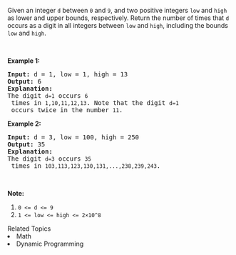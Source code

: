 Given an integer <code>d</code> between <code>0</code> and <code>9</code>, and two positive integers <code>low</code> and <code>high</code> as lower and upper bounds, respectively. Return the number of times that <code>d</code> occurs as a digit in all integers between <code>low</code> and <code>high</code>, including the bounds <code>low</code> and <code>high</code>.
<p>&nbsp;</p>

<p><strong>Example 1:</strong></p>

<pre>
<strong>Input: </strong>d = <span id="example-input-1-1">1</span>, low = <span id="example-input-1-2">1</span>, high = <span id="example-input-1-3">13</span>
<strong>Output: </strong><span id="example-output-1">6</span>
<strong>Explanation: </strong>
The digit <code>d=1</code> occurs <code>6</code> times in <code>1,10,11,12,13</code>. Note that the digit <code>d=1</code> occurs twice in the number <code>11</code>.
</pre>

<div>
<p><strong>Example 2:</strong></p>

<pre>
<strong>Input: </strong>d = <span id="example-input-2-1">3</span>, low = <span id="example-input-2-2">100</span>, high = <span id="example-input-2-3">250</span>
<strong>Output: </strong><span id="example-output-2">35</span>
<strong>Explanation: </strong>
The digit <code>d=3</code> occurs <code>35</code> times in <code>103,113,123,130,131,...,238,239,243</code>.
</pre>

<p>&nbsp;</p>

<p><strong>Note:</strong></p>

<ol>
	<li><code>0 &lt;= d &lt;= 9</code></li>
	<li><code>1 &lt;= low &lt;= high &lt;= 2&times;10^8</code></li>
</ol>
</div><div><div>Related Topics</div><div><li>Math</li><li>Dynamic Programming</li></div></div>